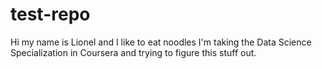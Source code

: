 # test-repo
Hi my name is Lionel and I like to eat noodles
I'm taking the Data Science Specialization in Coursera and trying to figure this stuff out.
